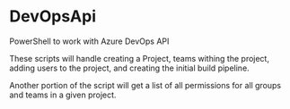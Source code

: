 # DevOpsApi
PowerShell to work with Azure DevOps API

These scripts will handle creating a Project, teams withing the project, adding users to the project, and creating the initial build pipeline. 

Another portion of the script will get a list of all permissions for all groups and teams in a given project.

